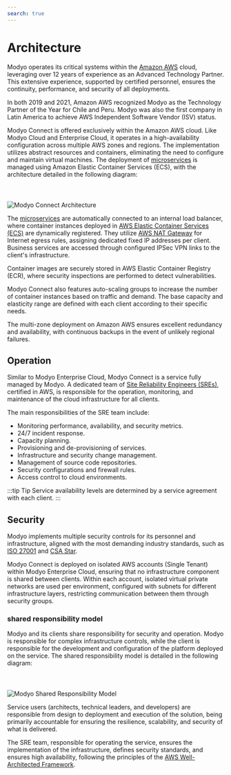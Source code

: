 ```yaml
---
search: true
---
```


# Architecture

Modyo operates its critical systems within the [Amazon AWS](https://aws.amazon.com) cloud, leveraging over 12 years of experience as an Advanced Technology Partner. This extensive experience, supported by certified personnel, ensures the continuity, performance, and security of all deployments.

In both 2019 and 2021, Amazon AWS recognized Modyo as the Technology Partner of the Year for Chile and Peru. Modyo was also the first company in Latin America to achieve AWS Independent Software Vendor (ISV) status.

Modyo Connect is offered exclusively within the Amazon AWS cloud. Like Modyo Cloud and Enterprise Cloud, it operates in a high-availability configuration across multiple AWS zones and regions. The implementation utilizes abstract resources and containers, eliminating the need to configure and maintain virtual machines. The deployment of [microservices](/en/architecture/patterns/microservice) is managed using Amazon Elastic Container Services (ECS), with the architecture detailed in the following diagram:

<img src="/assets/img/infrastructure/architecture.png" alt="Modyo Connect Architecture" style="margin-top: 40px;" />

The [microservices](/en/architecture/patterns/microservice) are automatically connected to an internal load balancer, where container instances deployed in [AWS Elastic Container Services (ECS)](https://aws.amazon.com/ecs/) are dynamically registered. They utilize [AWS NAT Gateway](https://docs.aws.amazon.com/vpc/latest/userguide/vpc-nat-gateway.html) for Internet egress rules, assigning dedicated fixed IP addresses per client. Business services are accessed through configured IPSec VPN links to the client's infrastructure.

Container images are securely stored in AWS Elastic Container Registry (ECR), where security inspections are performed to detect vulnerabilities.

Modyo Connect also features auto-scaling groups to increase the number of container instances based on traffic and demand. The base capacity and elasticity range are defined with each client according to their specific needs.

The multi-zone deployment on Amazon AWS ensures excellent redundancy and availability, with continuous backups in the event of unlikely regional failures.


## Operation

Similar to Modyo Enterprise Cloud, Modyo Connect is a service fully managed by Modyo. A dedicated team of [Site Reliability Engineers (SREs)](https://sre.google), certified in AWS, is responsible for the operation, monitoring, and maintenance of the cloud infrastructure for all clients.

The main responsibilities of the SRE team include:

- Monitoring performance, availability, and security metrics.
- 24/7 incident response.
- Capacity planning.
- Provisioning and de-provisioning of services.
- Infrastructure and security change management.
- Management of source code repositories.
- Security configurations and firewall rules.
- Access control to cloud environments.

:::tip Tip
Service availability levels are determined by a service agreement with each client.
:::



## Security


Modyo implements multiple security controls for its personnel and infrastructure, aligned with the most demanding industry standards, such as [ISO 27001](https://en.wikipedia.org/wiki/ISO/IEC_27001) and [CSA Star](https://cloudsecurityalliance.org/star/).

Modyo Connect is deployed on isolated AWS accounts (Single Tenant) within Modyo Enterprise Cloud, ensuring that no infrastructure component is shared between clients. Within each account, isolated virtual private networks are used per environment, configured with subnets for different infrastructure layers, restricting communication between them through security groups.

### shared responsibility model


Modyo and its clients share responsibility for security and operation. Modyo is responsible for complex infrastructure controls, while the client is responsible for the development and configuration of the platform deployed on the service. The shared responsibility model is detailed in the following diagram:

<img src="/assets/img/infrastructure/shared_responsability_model.png" alt="Modyo Shared Responsibility Model" style="margin-top: 40px;" />

Service users (architects, technical leaders, and developers) are responsible from design to deployment and execution of the solution, being primarily accountable for ensuring the resilience, scalability, and security of what is delivered.

The SRE team, responsible for operating the service, ensures the implementation of the infrastructure, defines security standards, and ensures high availability, following the principles of the [AWS Well-Architected Framework](https://aws.amazon.com/architecture/well-architected/).